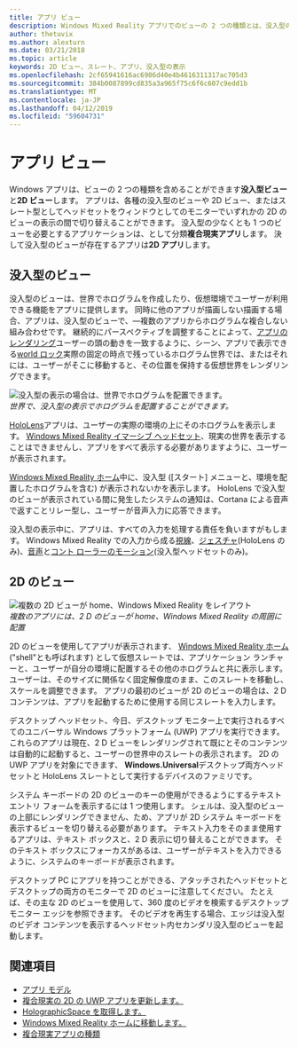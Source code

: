 ```yaml
---
title: アプリ ビュー
description: Windows Mixed Reality アプリでのビューの 2 つの種類とは、没入型のビューと 2D のビューです。
author: thetuvix
ms.author: alexturn
ms.date: 03/21/2018
ms.topic: article
keywords: 2D ビュー、スレート、アプリ、没入型の表示
ms.openlocfilehash: 2cf65941616ac6906d40e4b4616311317ac705d3
ms.sourcegitcommit: 384b0087899cd835a3a965f75c6f6c607c9edd1b
ms.translationtype: MT
ms.contentlocale: ja-JP
ms.lasthandoff: 04/12/2019
ms.locfileid: "59604731"
---
```

# <a name="app-views"></a>アプリ ビュー

Windows アプリは、ビューの 2 つの種類を含めることができます**没入型ビュー**と**2D ビュー**します。 アプリは、各種の没入型のビューや 2D ビュー、またはスレート型としてヘッドセットをウィンドウとしてのモニターでいずれかの 2D のビューの表示の間で切り替えることができます。 没入型の少なくとも 1 つのビューを必要とするアプリケーションは、として分類**複合現実アプリ**します。 決して没入型のビューが存在するアプリは**2D アプリ**します。

## <a name="immersive-views"></a>没入型のビュー

没入型のビューは、世界でホログラムを作成したり、仮想環境でユーザーが利用できる機能をアプリに提供します。 同時に他のアプリが描画しない描画する場合、アプリは、没入型のビューで、&mdash;複数のアプリからホログラムな複合しない組み合わせです。 継続的にパースペクティブを調整することによって、[アプリのレンダリング](rendering.md)ユーザーの頭の動きを一致するように、シーン、アプリで表示できる[world ロック](coordinate-systems.md)実際の固定の時点で残っているホログラム世界では、またはそれには、ユーザーがそこに移動すると、その位置を保持する仮想世界をレンダリングできます。

![没入型の表示の場合は、世界でホログラムを配置できます。](images/designoverview.jpg)<br>
*世界で、没入型の表示でホログラムを配置することができます。*

[HoloLens](hololens-hardware-details.md)アプリは、ユーザーの実際の環境の上にそのホログラムを表示します。 [Windows Mixed Reality イマーシブ ヘッドセット](immersive-headset-hardware-details.md)、現実の世界を表示することはできませんし、アプリをすべて表示する必要がありますように、ユーザーが表示されます。

[Windows Mixed Reality ホーム](navigating-the-windows-mixed-reality-home.md)中に、没入型 ([スタート] メニューと、環境を配置したホログラムを含む) が表示されないかを表示します。 HoloLens で没入型のビューが表示されている間に発生したシステムの通知は、Cortana による音声で返すことリレー型し、ユーザーが音声入力に応答できます。

没入型の表示中に、アプリは、すべての入力を処理する責任を負いますがもします。 Windows Mixed Reality での入力から成る[視線](gaze.md)、[ジェスチャ](gestures.md)(HoloLens のみ)、[音声](voice-input.md)と[コント ローラーのモーション](motion-controllers.md)(没入型ヘッドセットのみ)。

## <a name="2d-views"></a>2D のビュー

![複数の 2D ビューが home、Windows Mixed Reality をレイアウト](images/teleportation-640px.png)<br>
*複数のアプリには、2 D のビューが home、Windows Mixed Reality の周囲に配置*

2D のビューを使用してアプリが表示されます、 [Windows Mixed Reality ホーム](navigating-the-windows-mixed-reality-home.md)("shell"とも呼ばれます) として仮想スレートでは、アプリケーション ランチャーと、ユーザーが自分の環境に配置するその他のホログラムと共に表示します。 ユーザーは、そのサイズに関係なく固定解像度のまま、このスレートを移動し、スケールを調整できます。 アプリの最初のビューが 2D のビューの場合は、2 D コンテンツは、アプリを起動するために使用する同じスレートを入力します。

デスクトップ ヘッドセット、今日、デスクトップ モニター上で実行されるすべてのユニバーサル Windows プラットフォーム (UWP) アプリを実行できます。 これらのアプリは現在、2 D ビューをレンダリングされて既にとそのコンテンツは自動的に起動すると、ユーザーの世界中のスレートの表示されます。 2D の UWP アプリを対象にできます、 **Windows.Universal**デスクトップ両方ヘッドセットと HoloLens スレートとして実行するデバイスのファミリです。

システム キーボードの 2D のビューのキーの使用ができるようにするテキスト エントリ フォームを表示するには 1 つ使用します。 シェルは、没入型のビューの上部にレンダリングできません、ため、アプリが 2D システム キーボードを表示するビューを切り替える必要があります。 テキスト入力をそのまま使用するアプリは、テキスト ボックスと、2 D 表示に切り替えることができます。 そのテキスト ボックスにフォーカスがあるは、ユーザーがテキストを入力できるように、システムのキーボードが表示されます。

デスクトップ PC にアプリを持つことができる、アタッチされたヘッドセットとデスクトップの両方のモニターで 2D のビューに注意してください。 たとえば、その主な 2D のビューを使用して、360 度のビデオを検索するデスクトップ モニター エッジを参照できます。 そのビデオを再生する場合、エッジは没入型のビデオ コンテンツを表示するヘッドセット内セカンダリ没入型のビューを起動します。

## <a name="see-also"></a>関連項目

* [アプリ モデル](app-model.md)
* [複合現実の 2D の UWP アプリを更新します。](building-2d-apps.md)
* [HolographicSpace を取得します。](getting-a-holographicspace.md)
* [Windows Mixed Reality ホームに移動します。](navigating-the-windows-mixed-reality-home.md)
* [複合現実アプリの種類](types-of-mixed-reality-apps.md)
